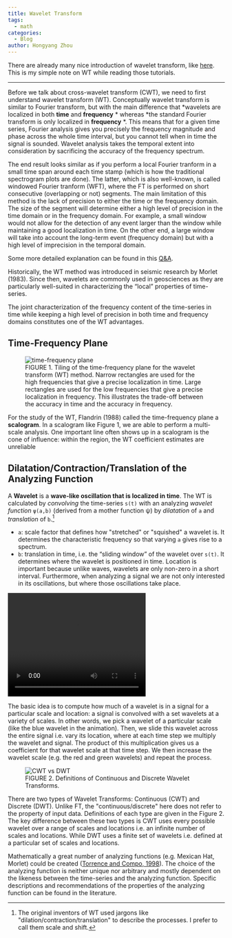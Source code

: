 ```yaml
---
title: Wavelet Transform
tags:
  - math
categories:
  - Blog
author: Hongyang Zhou
---
```


There are already many nice introduction of wavelet transform, like [here](https://towardsdatascience.com/the-wavelet-transform-e9cfa85d7b34). This is my simple note on WT while reading those tutorials.

---

Before we talk about cross-wavelet transform (CWT), we need to first understand wavelet transform (WT). Conceptually wavelet transform is similar to Fourier transform, but with the main difference that *wavelets are localized in both **time** and **frequency** * whereas *the standard Fourier transform is only localized in **frequency** *. This means that for a given time series, Fourier analysis gives you precisely the frequency magnitude and phase across the whole time interval, but you cannot tell when in time the signal is sounded. Wavelet analysis takes the temporal extent into consideration by sacrificing the accuracy of the frequency spectrum.

The end result looks similar as if you perform a local Fourier tranform in a small time span around each time stamp (which is how the traditional spectrogram plots are done). The latter, which is also well-known, is called windowed Fourier tranform (WFT), where the FT is performed on short consecutive (overlapping or not) segments. The main limitation of this method is the lack of precision to either the time or the frequency domain. The size of the segment will determine either a high level of precision in the time domain or in the frequency domain. For example, a small window would not allow for the detection of any event larger than the window while maintaining a good localization in time. On the other end, a large window will take into account the long-term event (frequency domain) but with a high level of imprecision in the temporal domain.

Some more detailed explanation can be found in this [Q&A](https://math.stackexchange.com/questions/279980/difference-between-fourier-transform-and-wavelets).

Historically, the WT method was introduced in seismic research by Morlet (1983). Since then, wavelets are commonly used in geosciences as they are particularly well-suited in characterizing the “local” properties of time-series.

The joint characterization of the frequency content of the time-series in time while keeping a high level of precision in both time and frequency domains constitutes one of the WT advantages.

## Time-Frequency Plane

<figure>
    <img src="https://www.frontiersin.org/files/Articles/111259/fpsyg-05-01566-HTML/image_m/fpsyg-05-01566-g001.jpg"
         alt="time-frequency plane">
    <figcaption>FIGURE 1. Tiling of the time-frequency plane for the wavelet transform (WT) method. Narrow rectangles are used for the high frequencies that give a precise localization in time. Large rectangles are used for the low frequencies that give a precise localization in frequency. This illustrates the trade-off between the accuracy in time and the accuracy in frequency.</figcaption>
</figure>

For the study of the WT, Flandrin (1988) called the time-frequency plane a **scalogram**. In a scalogram like Figure 1, we are able to perform a multi-scale analysis. One important line often shows up in a scalogram is the cone of influence: within the region, the WT coefficient estimates are unreliable

## Dilatation/Contraction/Translation of the Analyzing Function

A **Wavelet** is a **wave-like oscillation that is localized in time**.
The WT is calculated by *convolving* the time-series `s(t)` with an analyzing *wavelet function* `ψ(a,b)` (derived from a mother function ψ) by *dilatation* of `a` and *translation* of `b`.[^words]

[^words]: The original inventors of WT used jargons like "dilation/contraction/translation" to describe the processes. I prefer to call them scale and shift.

- `a`: scale factor that defines how "stretched" or "squished" a wavelet is. It determines the characteristic frequency so that varying `a` gives rise to a spectrum.
- `b`: translation in time, i.e. the “sliding window” of the wavelet over `s(t)`. It determines where the wavelet is positioned in time. Location is important because unlike waves, wavelets are only non-zero in a short interval. Furthermore, when analyzing a signal we are not only interested in its oscillations, but where those oscillations take place.

<video width="320" height="240" autoplay>
  <source src="https://thumbs.gfycat.com/ConstantPoliteEasternnewt-mobile.mp4" type="video/mp4">
Your browser does not support the video tag.
</video>

The basic idea is to compute how much of a wavelet is in a signal for a particular scale and location: a signal is convolved with a set wavelets at a variety of scales. In other words, we pick a wavelet of a particular scale (like the blue wavelet in the animation). Then, we slide this wavelet across the entire signal i.e. vary its location, where at each time step we multiply the wavelet and signal. The product of this multiplication gives us a coefficient for that wavelet scale at that time step. We then increase the wavelet scale (e.g. the red and green wavelets) and repeat the process.

<figure>
    <img src="https://miro.medium.com/max/875/1*cjq2OLBemTeqm0FDD2WmOQ.png"
         alt="CWT vs DWT">
    <figcaption>FIGURE 2. Definitions of Continuous and Discrete Wavelet Transforms.</figcaption>
</figure>

There are two types of Wavelet Transforms: Continuous (CWT) and Discrete (DWT). Unlike FT, the "continuous/discrete" here does not refer to the property of input data. Definitions of each type are given in the Figure 2. The key difference between these two types is CWT uses every possible wavelet over a range of scales and locations i.e. an infinite number of scales and locations. While DWT uses a finite set of wavelets i.e. defined at a particular set of scales and locations.

Mathematically a great number of analyzing functions (e.g. Mexican Hat, Morlet) could be created ([Torrence and Compo, 1998](https://doi.org/10.1175/1520-0477(1998)079<0061:APGTWA>2.0.CO;2)). The choice of the analyzing function is neither unique nor arbitrary and mostly dependent on the likeness between the time-series and the analyzing function. Specific descriptions and recommendations of the properties of the analyzing function can be found in the literature.

